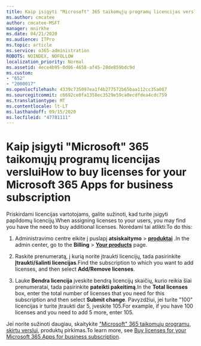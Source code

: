 ```yaml
---
title: Kaip įsigyti "Microsoft" 365 taikomųjų programų licencijas verslui
ms.author: cmcatee
author: cmcatee-MSFT
manager: mnirkhe
ms.date: 04/21/2020
ms.audience: ITPro
ms.topic: article
ms.service: o365-administration
ROBOTS: NOINDEX, NOFOLLOW
localization_priority: Normal
ms.assetid: 4ece4b95-0d06-4658-af45-28de859bdc9d
ms.custom:
- "652"
- "2000017"
ms.openlocfilehash: 4339c735097ea1f4b277572b65baa112cc35a087
ms.sourcegitcommit: c6692ce0fa1358ec3529e59ca0ecdfdea4cdc759
ms.translationtype: MT
ms.contentlocale: lt-LT
ms.lasthandoff: 09/15/2020
ms.locfileid: "47781111"
---
```

# <a name="how-to-buy-licenses-for-your-microsoft-365-apps-for-business-subscription"></a><span data-ttu-id="df0e7-102">Kaip įsigyti "Microsoft" 365 taikomųjų programų licencijas verslui</span><span class="sxs-lookup"><span data-stu-id="df0e7-102">How to buy licenses for your Microsoft 365 Apps for business subscription</span></span>

<span data-ttu-id="df0e7-103">Priskirdami licencijas vartotojams, galite sužinoti, kad turite įsigyti papildomų licencijų.</span><span class="sxs-lookup"><span data-stu-id="df0e7-103">When assigning licenses to your users, you may find you have the need to buy additional licenses.</span></span> <span data-ttu-id="df0e7-104">Norėdami tai atlikti:</span><span class="sxs-lookup"><span data-stu-id="df0e7-104">To do this:</span></span>
  
1. <span data-ttu-id="df0e7-105">Administravimo centre eikite į puslapį **atsiskaitymo** \> **[produktai](https://go.microsoft.com/fwlink/p/?linkid=842054)** .</span><span class="sxs-lookup"><span data-stu-id="df0e7-105">In the admin center, go to the **Billing** \> **[Your products](https://go.microsoft.com/fwlink/p/?linkid=842054)** page.</span></span>

2. <span data-ttu-id="df0e7-106">Raskite prenumeratą, į kurią norite įtraukti licencijų, tada pasirinkite **Įtraukti/šalinti licencijas**.</span><span class="sxs-lookup"><span data-stu-id="df0e7-106">Find the subscription to which you want to add licenses, and then select **Add/Remove licenses**.</span></span>

3. <span data-ttu-id="df0e7-107">Lauke **Bendra licencija** įveskite bendrą licencijų skaičių, kurio reikia šiai prenumeratai, tada pasirinkite **pateikti pakeitimą**.</span><span class="sxs-lookup"><span data-stu-id="df0e7-107">In the **Total licenses** box, enter the total number of licenses that you need for this subscription and then select **Submit change**.</span></span> <span data-ttu-id="df0e7-108">Pavyzdžiui, jei turite "100" licencijas ir turite įtraukti dar 5, įveskite 105.</span><span class="sxs-lookup"><span data-stu-id="df0e7-108">For example, if you have 100 licenses and you need to add 5 more, enter 105.</span></span>

<span data-ttu-id="df0e7-109">Jei norite sužinoti daugiau, skaitykite ["Microsoft" 365 taikomųjų programų, skirtų verslui](https://docs.microsoft.com/microsoft-365/commerce/licenses/buy-licenses), produktų pirkimas.</span><span class="sxs-lookup"><span data-stu-id="df0e7-109">To learn more, see [Buy licenses for your Microsoft 365 Apps for business subscription](https://docs.microsoft.com/microsoft-365/commerce/licenses/buy-licenses).</span></span>